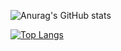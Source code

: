 ![Anurag's GitHub stats](https://github-readme-stats.vercel.app/api?username=blkvk&show_icons=true&theme=tokyonight&count_private=true)

[![Top Langs](https://github-readme-stats.vercel.app/api/top-langs/?username=anuraghazra&layout=compact)](https://github.com/anuraghazra/github-readme-stats)
